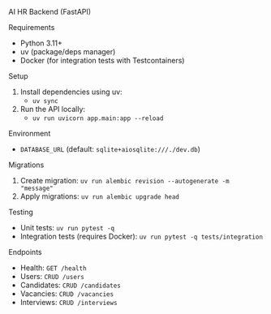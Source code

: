 AI HR Backend (FastAPI)

Requirements
- Python 3.11+
- uv (package/deps manager)
- Docker (for integration tests with Testcontainers)

Setup
1. Install dependencies using uv:
   - `uv sync`
2. Run the API locally:
   - `uv run uvicorn app.main:app --reload`

Environment
- `DATABASE_URL` (default: `sqlite+aiosqlite:///./dev.db`)

Migrations
1. Create migration: `uv run alembic revision --autogenerate -m "message"`
2. Apply migrations: `uv run alembic upgrade head`

Testing
- Unit tests: `uv run pytest -q`
- Integration tests (requires Docker): `uv run pytest -q tests/integration`

Endpoints
- Health: `GET /health`
- Users: `CRUD /users`
- Candidates: `CRUD /candidates`
- Vacancies: `CRUD /vacancies`
- Interviews: `CRUD /interviews`


